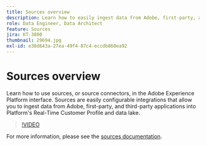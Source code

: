 ```yaml
---
title: Sources overview
description: Learn how to easily ingest data from Adobe, first-party, and third-party applications into Platform's Real-Time Customer Profile and data lake.
role: Data Engineer, Data Architect
feature: Sources
jira: KT-3800
thumbnail: 29694.jpg
exl-id: e38d643a-27ea-49f4-87c4-eccdb860ea92
---
```

# Sources overview

Learn how to use sources, or source connectors, in the Adobe Experience Platform interface. Sources are easily configurable integrations that allow you to ingest data from Adobe, first-party, and third-party applications into Platform's Real-Time Customer Profile and data lake.

>[!VIDEO](https://video.tv.adobe.com/v/29694?quality=12&learn=on)

For more information, please see the [sources documentation](https://experienceleague.adobe.com/docs/experience-platform/sources/home.html).
